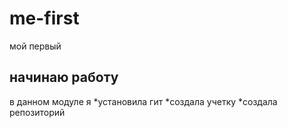 # me-first
мой первый
## начинаю работу
в данном модуле я
*установила гит
*создала учетку
*создала репозиторий
